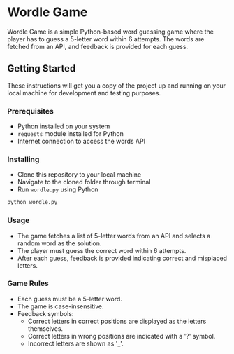 # Wordle Game

Wordle Game is a simple Python-based word guessing game where the player has to guess a 5-letter word within 6 attempts. The words are fetched from an API, and feedback is provided for each guess.

## Getting Started

These instructions will get you a copy of the project up and running on your local machine for development and testing purposes.

### Prerequisites

- Python installed on your system
- `requests` module installed for Python
- Internet connection to access the words API

### Installing

- Clone this repository to your local machine
- Navigate to the cloned folder through terminal
- Run `wordle.py` using Python

```bash
python wordle.py
```

### Usage

- The game fetches a list of 5-letter words from an API and selects a random word as the solution.
- The player must guess the correct word within 6 attempts.
- After each guess, feedback is provided indicating correct and misplaced letters.

### Game Rules

- Each guess must be a 5-letter word.
- The game is case-insensitive.
- Feedback symbols:
  - Correct letters in correct positions are displayed as the letters themselves.
  - Correct letters in wrong positions are indicated with a '?' symbol.
  - Incorrect letters are shown as '_'.
